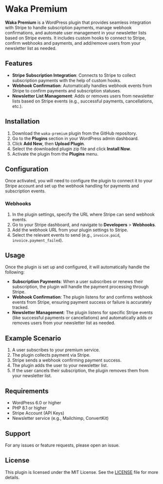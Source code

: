 # Waka Premium

**Waka Premium** is a WordPress plugin that provides seamless integration with Stripe to handle subscription payments, manage webhook confirmations, and automate user management in your newsletter lists based on Stripe events. It includes custom hooks to connect to Stripe, confirm webhooks and payments, and add/remove users from your newsletter list as needed.

## Features

- **Stripe Subscription Integration**: Connects to Stripe to collect subscription payments with the help of custom hooks.
- **Webhook Confirmation**: Automatically handles webhook events from Stripe to confirm payments and subscription statuses.
- **Newsletter List Management**: Adds or removes users from newsletter lists based on Stripe events (e.g., successful payments, cancellations, etc.).

## Installation

1. Download the `waka-premium` plugin from the GitHub repository.
2. Go to the **Plugins** section in your WordPress admin dashboard.
3. Click **Add New**, then **Upload Plugin**.
4. Select the downloaded plugin zip file and click **Install Now**.
5. Activate the plugin from the **Plugins** menu.

## Configuration

Once activated, you will need to configure the plugin to connect it to your Stripe account and set up the webhook handling for payments and subscription events.

### Webhooks
1. In the plugin settings, specify the URL where Stripe can send webhook events.
2. Go to your Stripe dashboard, and navigate to **Developers** > **Webhooks**.
3. Add the webhook URL from your plugin settings to Stripe.
4. Select the relevant events to send (e.g., `invoice.paid`, `invoice.payment_failed`).


## Usage

Once the plugin is set up and configured, it will automatically handle the following:

- **Subscription Payments**: When a user subscribes or renews their subscription, the plugin will handle the payment processing through Stripe.
- **Webhook Confirmation**: The plugin listens for and confirms webhook events from Stripe, ensuring payment success or failure is accurately tracked.
- **Newsletter Management**: The plugin listens for specific Stripe events (like successful payments or cancellations) and automatically adds or removes users from your newsletter list as needed.

## Example Scenario

1. A user subscribes to your premium service.
2. The plugin collects payment via Stripe.
3. Stripe sends a webhook confirming payment success.
4. The plugin adds the user to your newsletter list.
5. If the user cancels their subscription, the plugin removes them from your newsletter list.

## Requirements

- WordPress 6.0 or higher
- PHP 8.1 or higher
- Stripe Account (API Keys)
- Newsletter service (e.g., Mailchimp, ConvertKit)

## Support

For any issues or feature requests, please open an issue.

## License

This plugin is licensed under the MIT License. See the [LICENSE](LICENSE) file for more details.
